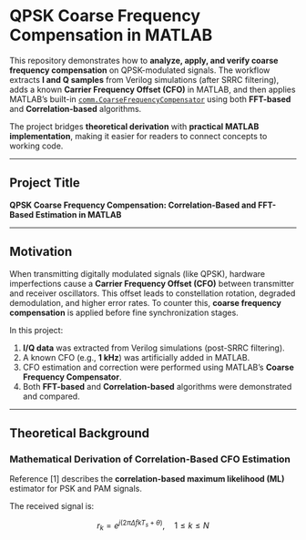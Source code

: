 
# QPSK Coarse Frequency Compensation in MATLAB

This repository demonstrates how to **analyze, apply, and verify coarse frequency compensation** on QPSK-modulated signals. The workflow extracts **I and Q samples** from Verilog simulations (after SRRC filtering), adds a known **Carrier Frequency Offset (CFO)** in MATLAB, and then applies MATLAB’s built-in [`comm.CoarseFrequencyCompensator`](https://www.mathworks.com/help/comm/ref/comm.coarsefrequencycompensator-system-object.html) using both **FFT-based** and **Correlation-based** algorithms.

The project bridges **theoretical derivation** with **practical MATLAB implementation**, making it easier for readers to connect concepts to working code.

---

## Project Title

**QPSK Coarse Frequency Compensation: Correlation-Based and FFT-Based Estimation in MATLAB**

---

## Motivation

When transmitting digitally modulated signals (like QPSK), hardware imperfections cause a **Carrier Frequency Offset (CFO)** between transmitter and receiver oscillators. This offset leads to constellation rotation, degraded demodulation, and higher error rates. To counter this, **coarse frequency compensation** is applied before fine synchronization stages.

In this project:

1. **I/Q data** was extracted from Verilog simulations (post-SRRC filtering).
2. A known CFO (e.g., **1 kHz**) was artificially added in MATLAB.
3. CFO estimation and correction were performed using MATLAB’s **Coarse Frequency Compensator**.
4. Both **FFT-based** and **Correlation-based** algorithms were demonstrated and compared.

---

## Theoretical Background

### Mathematical Derivation of Correlation-Based CFO Estimation

Reference [1] describes the **correlation-based maximum likelihood (ML)** estimator for PSK and PAM signals.

The received signal is:

```math
r_k = e^{j(2 \pi \Delta f k T_s + \theta)}, \quad 1 \leq k \leq N
